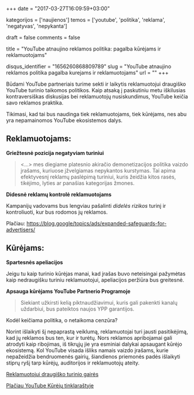 +++
date = "2017-03-27T16:09:59+03:00"

kategorijos = ['naujienos']
temos = ['youtube', 'politika', 'reklama', 'negatyvas', 'nepykanta']

draft = false
comments = false

title = "YouTube atnaujino reklamos politika: pagalba kūrėjams ir reklamuotojams"

disqus_identifier = "1656260868809789"
slug = "YouTube atnaujino reklamos politika pagalba kurejams ir reklamuotojams"
url = ""
+++

Būdami YouTube partneriais turime sekti ir laikytis reklamuotojui draugiško YouTube turinio taikomos politikos. Kaip atsaką į paskutiniu metu iškilusias kontraversiškas diskusijas bei reklamuotojų nusiskundimus, YouTube keičia savo reklamos praktika.<!--more--> 

Tikimasi, kad tai bus naudinga tiek reklamuotojams, tiek kūrėjams, nes abu yra nepamainomos YouTube ekosistemos dalys.

## Reklamuotojams:

**Griežtesnė pozicija negatyviam turiniui**

> <...> mes diegiame platesnio akiračio demonetizacijos politika vaizdo įrašams, kuriuose įžvelgiamas nepykantos kurstymas. Tai apima efektyvesnį reklamų paslėpimą turiniui, kuris žeidžia kitos rasės, tikėjimo, lyties ar panašias kategorijas žmones.

**Didesnė reklamų kontrolė reklamuotojams**

Kampanijų vadovams bus lengviau pašalinti _didelės rizikos_ turinį ir kontroliuoti, kur bus rodomos jų reklamos.

Plačiau:
https://blog.google/topics/ads/expanded-safeguards-for-advertisers/

## Kūrėjams:

**Spartesnės apeliacijos**

Jeigu tu kaip turinio kūrėjas manai, kad įrašas buvo neteisingai pažymėtas kaip nedraugišku turiniu reklamuotojui, apeliacijos peržiūra bus greitesnė.

**Apsauga kūrėjams YouTube Partnerio Programoje**

> Siekiant užkirsti kelią piktnaudžiavimui, kuris gali pakenkti kanalų uždarbiui, bus pateiktos naujos YPP garantijos.

Kodėl keičiama politika, o netaikoma cenzūra?

Norint išlaikyti šį nepaprastą veiklumą, reklamuotojai turi jausti pasitikėjimą, kad jų reklamos bus ten, kur ir turėtų. Nors reklamos apribojamai gali atrodyti kaip ribojimas, iš tikrųjų jie yra esminiai dalykai apsaugant kūrėjo ekosistemą. Kol YouTube visada išliks namais vaizdo įrašams, kurie nepažeidžia bendruomenės gairių, šiandienos priemonės padės išlaikyti stiprų ryšį tarp kūrėjų, auditorijos ir reklamuotojų ateity.

[Reklamuotojui draugiško turinio gairės](https://support.google.com/youtube/answer/6162278?hl=lt)

[Plačiau YouTube Kūrėjų tinklaraštyje](https://youtube-creators.googleblog.com/2017/03/strengthening-youtube-for-advertisers.html)